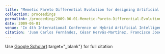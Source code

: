 ```yaml
---
title: "Memetic Pareto Differential Evolution for designing Artificial Neural Networks in Multiclassification Problems using Cross-Entropy versus Sensitivity"
collection: proceedings
permalink: /proceeding/2009-06-01-Memetic-Pareto-Differential-Evolution-for-designing-Artificial-Neural-Networks-in-Multiclassification-Problems-using-Cross-Entropy-versus-Sensitivity
date: 2009-06-01
venue: 'In 4th International Conference on Hybrid Artificial Intelligence Systems (HAIS09)'
citation: 'Juan Carlos Fernández, César Hervás-Martínez, Francisco José Martínez-Estudillo, **Pedro Antonio Gutiérrez**, Manuel Cruz-Ramírez, &quot;Memetic Pareto Differential Evolution for designing Artificial Neural Networks in Multiclassification Problems using Cross-Entropy versus Sensitivity.&quot; In 4th International Conference on Hybrid Artificial Intelligence Systems (HAIS09), Hybrid Artificial Intelligence Systems, Lecture Notes in Computer Science, Vol. 5572, 2009, Salamanca, Spain, pp.433-441.'
---
```

Use [Google Scholar](https://scholar.google.com/scholar?q=Memetic+Pareto+Differential+Evolution+for+designing+Artificial+Neural+Networks+in+Multiclassification+Problems+using+Cross+Entropy+versus+Sensitivity){:target="_blank"} for full citation